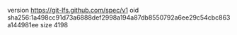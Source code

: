 version https://git-lfs.github.com/spec/v1
oid sha256:1a498cc91d73a6888def2998a194a87db8550792a6ee29c54cbc863a144981ee
size 4198
